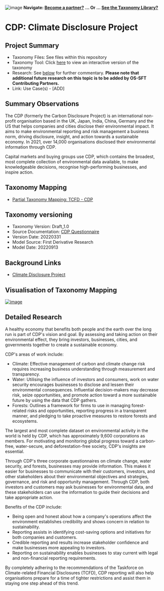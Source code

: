 ![image](https://user-images.githubusercontent.com/112073913/188821900-0c411acf-fbdd-4163-adc9-3ba4e2be78df.png)
**Navigate: [Become a partner?](https://github.com/OS-SFT/06-COLLABORATORS-PARTNERS)**
**... Or ... [See the Taxonomy Library?](https://github.com/orgs/OS-SFT/projects/2)**

# CDP: Climate Disclosure Project 

## Project Summary
- Taxonomy Files: See files within this repository
- Taxonomy Tool: Click [here](https://os-sft.solidatus.com/viewer/share/3tyOCKyRoQS2zMU2NX1VYBpBBlvTe27c) to view an interactive version of the taxonomy
- Research: See [below](https://github.com/OS-SFT/Taxonomy-Mappings-Library/tree/main/Single%20Taxonomies/CDP#detailed-research) for further commentary. **Please note that additional future research on this topic is to be added by OS-SFT Contributing Partners.**
- Link: Use Case(s) - [ADD]

## Summary Observations
The CDP (formerly the Carbon Disclosure Project) is an international non-profit organisation based in the UK, Japan, India, China, Germany and the US that helps companies and cities disclose their environmental impact. It aims to make environmental reporting and risk management a business norm, driving disclosure, insight, and action towards a sustainable economy. In 2021, over 14,000 organisations disclosed their environmental information through CDP. 

Capital markets and buying groups use CDP, which contains the broadest, most complete collection of environmental data available, to make knowledgeable decisions, recognise high-performing businesses, and inspire action. 

## Taxonomy Mapping
* [Partial Taxonomy Mapping: TCFD - CDP](https://github.com/OS-SFT/Taxonomy-Mappings-Library/tree/main/Taxonomy%20Mappings%20-%20Double/TCFD%20-%20CDP)

## Taxonomy versioning

- Taxonomy Version: Draft_1.0
- Source Documentation: [CDP Questionnaire](https://cdn.cdp.net/cdp-production/cms/guidance_docs/pdfs/000/002/975/original/CDP-climate-change-changes-document.pdf?1641555684)
- Version Date: 20220331
- Model Source: First Derivative Research
- Model Date: 20220913

## Background Links
- [Climate Disclosure Project](https://www.cdp.net/en)

## Visualisation of Taxonomy Mapping
[![image](https://user-images.githubusercontent.com/112077283/191788828-44a3bfd7-b249-47fe-9ecf-7dc5bbb50a65.png "Click to open interactive Taxonomy Tool")](https://os-sft.solidatus.com/viewer/share/3tyOCKyRoQS2zMU2NX1VYBpBBlvTe27c)

## Detailed Research
A healthy economy that benefits both people and the earth over the long run is part of CDP's vision and goal. By assessing and taking action on their environmental effect, they bring investors, businesses, cities, and governments together to create a sustainable economy.

CDP's areas of work include: 
* Climate: Effective management of carbon and climate change risk requires increasing business understanding through measurement and transparency.
* Water: Utilising the influence of investors and consumers, work on water security encourages businesses to disclose and lessen their environmental consequences. Influential decision-makers may decrease risk, seize opportunities, and promote action toward a more sustainable future by using the data that CDP gathers.
* Forests: Outlines a framework for firms to use in managing forest-related risks and opportunities, reporting progress in a transparent manner, and pledging to take proactive measures to restore forests and ecosystems.

The largest and most complete dataset on environmental activity in the world is held by CDP, which has approximately 9,600 corporations as members. For motivating and monitoring global progress toward a carbon-free, water-secure, and deforestation-free society, CDP's insights are essential.

Through CDP's three corporate questionnaires on climate change, water security, and forests, businesses may provide information. This makes it easier for businesses to communicate with their customers, investors, and other stakeholders about their environmental objectives and strategies, governance, and risk and opportunity management. Through CDP, both investors and customers may ask businesses for environmental data, and these stakeholders can use the information to guide their decisions and take appropriate action.

Benefits of the CDP include: 
* Being open and honest about how a company's operations affect the environment establishes credibility and shows concern in relation to sustainability.
* Reporting assists in identifying cost-saving options and initiatives for both companies and customers.
* Credible reporting and results increase stakeholder confidence and make businesses more appealing to investors.
* Reporting on sustainability enables businesses to stay current with legal and non-financial reporting requirements.

By completely adhering to the recommendations of the Taskforce on Climate-related Financial Disclosures (TCFD), CDP reporting will also help organisations prepare for a time of tighter restrictions and assist them in staying one step ahead of this trend.
